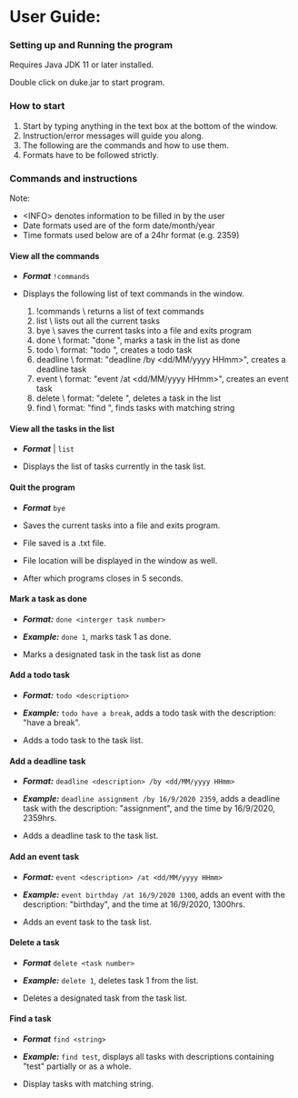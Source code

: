 # User Guide:

### Setting up and Running the program
Requires Java JDK 11 or later installed.

Double click on duke.jar to start program.

### How to start
1. Start by typing anything in the text box at the bottom of the window.
1. Instruction/error messages will guide you along.
1. The following are the commands and how to use them.
1. Formats have to be followed strictly.

### Commands and instructions

Note: 
* <INFO\> denotes information to be filled in by the user
* Date formats used are of the form date/month/year
* Time formats used below are of a 24hr format (e.g. 2359)

#### View all the commands

* _**Format**_ `!commands`

* Displays the following list of text commands in the window.


    1) !commands \ returns a list of text commands
    2) list \ lists out all the current tasks
    3) bye \ saves the current tasks into a file and exits program
    4) done \ format: "done <task number>", marks a task in the list as done
    5) todo \ format: "todo <description>", creates a todo task
    6) deadline \ format: "deadline <description> /by <dd/MM/yyyy HHmm>", creates a deadline task
    7) event \ format: "event <description> /at <dd/MM/yyyy HHmm>", creates an event task
    8) delete \ format: "delete <task number>", deletes a task in the list
    9) find \ format: "find <string>", finds tasks with matching string
    
#### View all the tasks in the list

* _**Format**_ | `list`

* Displays the list of tasks currently in the task list.

#### Quit the program

* _**Format**_ `bye`

* Saves the current tasks into a file and exits program.
* File saved is a .txt file.
* File location will be displayed in the window as well.
* After which programs closes in 5 seconds.


#### Mark a task as done

* _**Format:**_ `done <interger task number>`

* _**Example:**_ `done 1`, marks task 1 as done.

* Marks a designated task in the task list as done

#### Add a todo task
 
* _**Format:**_ `todo <description>`

* _**Example:**_ `todo have a break`, adds a todo task with the description: "have a break".

* Adds a todo task to the task list.

#### Add a deadline task

* _**Format:**_ `deadline <description> /by <dd/MM/yyyy HHmm>`

* _**Example:**_ `deadline assignment /by 16/9/2020 2359`, 
adds a deadline task with the description: "assignment", and the time by 16/9/2020, 2359hrs.
 
* Adds a deadline task to the task list.

#### Add an event task

* _**Format:**_ `event <description> /at <dd/MM/yyyy HHmm>`

* _**Example:**_ `event birthday /at 16/9/2020 1300`, 
adds an event with the description: "birthday", and the time at 16/9/2020, 1300hrs.
 
* Adds an event task to the task list.

#### Delete a task 

* _**Format**_ `delete <task number>`

* _**Example:**_ `delete 1`, deletes task 1 from the list.

* Deletes a designated task from the task list.
#### Find a task

* _**Format**_ `find <string>`

* _**Example:**_ `find test`, 
displays all tasks with descriptions containing "test" partially or as a whole.

* Display tasks with matching string.   